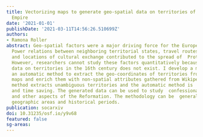 ```yaml
---
title: Vectorizing maps to generate geo-spatial data on territories of the  Holy Roman
  Empire
date: '2021-01-01'
publishDate: '2021-03-11T14:56:26.510699Z'
authors:
- Ramona Roller
abstract: Geo-spatial factors were a major driving force for the European  Reformation.
  Power relations between neighboring territorial states, travel routes of  scholars,
  and locations of cultural exchange contributed to the spread of  Protestantism.
  However, researchers cannot study these factors quantitatively because  spatial
  data on territories in the 16th century does not exist. I develop a manual  and
  an automatic method to extract the geo-coordinates of territories from  political
  maps and enrich them with non-spatial attributes gathered from Wikipedia.  The manual
  method extracts unambiguous territories and the automatic method is  re- producible
  and time saving. The generated data can be used to study  confessional- ization
  and other aspects of the Reformation. The methodology can be  generalized to other
  geographic areas and historical periods.
publication: socarxiv
doi: 10.31235/osf.io/y9v68
featured: false
sg-areas:
---
```

